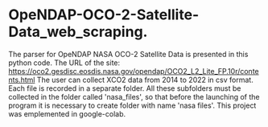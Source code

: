 # OpeNDAP-OCO-2-Satellite-Data_web_scraping.
The parser for OpeNDAP NASA OCO-2 Satellite Data is presented in this python code. The URL of the site: https://oco2.gesdisc.eosdis.nasa.gov/opendap/OCO2_L2_Lite_FP.10r/contents.html
The user can collect XCO2 data from 2014 to 2022 in csv format. Each file is recorded in a separate folder. All these subfolders must be collected in the folder called 'nasa_files', so that before the launching of the program it is necessary to create folder with name 'nasa files'. This project was emplemented in google-colab.
